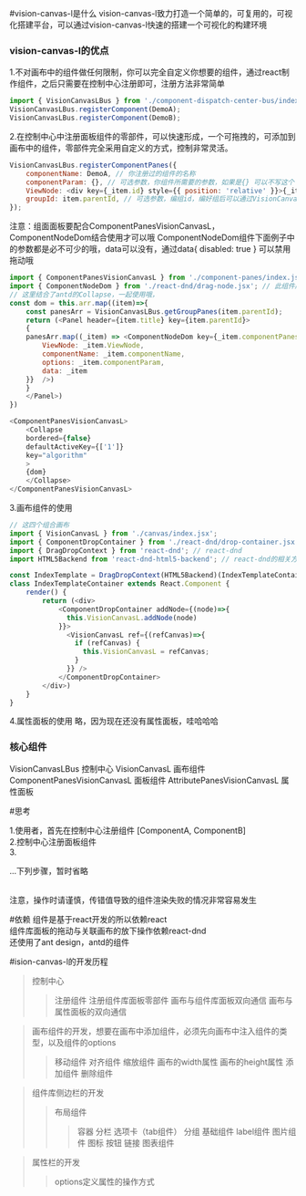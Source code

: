 #vision-canvas-l是什么
vision-canvas-l致力打造一个简单的，可复用的，可视化搭建平台，可以通过vision-canvas-l快速的搭建一个可视化的构建环境
<br>
### vision-canvas-l的优点
1.不对画布中的组件做任何限制，你可以完全自定义你想要的组件，通过react制作组件，之后只需要在控制中心注册即可，注册方法非常简单
```javascript
import { VisionCanvasLBus } from './component-dispatch-center-bus/index.jsx'; // 导入控制中心
VisionCanvasLBus.registerComponent(DemoA);
VisionCanvasLBus.registerComponent(DemoB);
```
2.在控制中心中注册面板组件的零部件，可以快速形成，一个可拖拽的，可添加到画布中的组件，零部件完全采用自定义的方式，控制非常灵活。
```javascript
VisionCanvasLBus.registerComponentPanes({
    componentName: DemoA, // 你注册过的组件的名称
    componentParam: {}, // 可选参数，你组件所需要的参数，如果是{} 可以不写这个
    ViewNode: <div key={_item.id} style={{ position: 'relative' }}>{_item.title}</div>, // 可选参数，展示在组件面板中的样子
    groupId: item.parentId, // 可选参数，编组id，编好组后可以通过VisionCanvasLBus.getGroupPanes(groupId) // 获取到组件面板零部件的数组
});
```
注意：组面面板要配合ComponentPanesVisionCanvasL，ComponentNodeDom结合使用才可以哦
ComponentNodeDom组件下面例子中的参数都是必不可少的哦，data可以没有，通过data{ disabled: true } 可以禁用拖动哦
```javascript
import { ComponentPanesVisionCanvasL } from './component-panes/index.jsx';
import { ComponentNodeDom } from './react-dnd/drag-node.jsx'; // 此组件属于react-dnd的功能封装出来的组件，有相关技术者可以复写此组件
// 这里结合了antd的Collapse，一起使用哦，
const dom = this.arr.map((item)=>{
    const panesArr = VisionCanvasLBus.getGroupPanes(item.parentId);
    return (<Panel header={item.title} key={item.parentId}>
    {
    panesArr.map((_item) => <ComponentNodeDom key={_item.componentPanesId} options={{
        ViewNode: _item.ViewNode,
        componentName: _item.componentName,
        options: _item.componentParam,
        data: _item
    }}  />)
    }
    </Panel>)
})

<ComponentPanesVisionCanvasL>
    <Collapse
    bordered={false}
    defaultActiveKey={['1']}
    key="algorithm"
    >
    {dom}
    </Collapse>
</ComponentPanesVisionCanvasL>
```
3.画布组件的使用
```javascript
// 这四个组合画布
import { VisionCanvasL } from './canvas/index.jsx';
import { ComponentDropContainer } from './react-dnd/drop-container.jsx'; // 此组件属于react-dnd的功能封装出来的组件，有相关技术者可以复写此组件
import { DragDropContext } from 'react-dnd'; // react-dnd
import HTML5Backend from 'react-dnd-html5-backend'; // react-dnd的相关方法

const IndexTemplate = DragDropContext(HTML5Backend)(IndexTemplateContainer);
class IndexTemplateContainer extends React.Component {
    render() {
        return (<div>
            <ComponentDropContainer addNode={(node)=>{
              this.VisionCanvasL.addNode(node)
            }}>
              <VisionCanvasL ref={(refCanvas)=>{
                if (refCanvas) {
                  this.VisionCanvasL = refCanvas;
                }
              }} />
            </ComponentDropContainer>
        </div>)
    }
}
```
4.属性面板的使用
略，因为现在还没有属性面板，哇哈哈哈

### 核心组件
VisionCanvasLBus 控制中心
VisionCanvasL 画布组件
ComponentPanesVisionCanvasL 面板组件
AttributePanesVisionCanvasL 属性面板


#思考

1.使用者，首先在控制中心注册组件 [ComponentA, ComponentB]<br>
2.控制中心注册面板组件<br>
3.<br>

...下列步骤，暂时省略<br>


<br>注意，操作时请谨慎，传错值导致的组件渲染失败的情况非常容易发生<br>

#依赖
组件是基于react开发的所以依赖react<br>
组件库面板的拖动与关联画布的放下操作依赖react-dnd<br>
还使用了ant design，antd的组件<br>

#ision-canvas-l的开发历程
> 控制中心
>> 注册组件
>> 注册组件库面板零部件
>> 画布与组件库面板双向通信
>> 画布与属性面板的双向通信

> 画布组件的开发，想要在画布中添加组件，必须先向画布中注入组件的类型，以及组件的options
>> 移动组件
>> 对齐组件
>> 缩放组件
>> 画布的width属性
>> 画布的height属性
>> 添加组件
>> 删除组件

> 组件库侧边栏的开发
>> 布局组件
>>> 容器
>>> 分栏
>>> 选项卡（tab组件）
>>> 分组
>> 基础组件
>>> label组件
>>> 图片组件
>>> 图标
>>> 按钮
>>> 链接
>> 图表组件

> 属性栏的开发
>> options定义属性的操作方式

